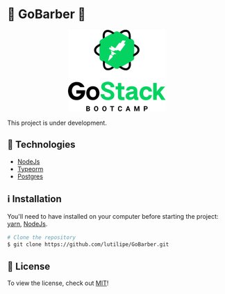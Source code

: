 # 🚧 GoBarber 🚧

<p align="center">
  <img src="https://github.com/lutilipe/GoBarber/blob/master/images/68747470733a2f2f726f636b6574736561742d63646e2e73332d73612d656173742d312e616d617a6f6e6177732e636f6d2f626f6f7463616d702d6865616465722e706e67.png"/>
</p>

This project is under development.

## :rocket: Technologies
  - [NodeJs](https://nodejs.org/en/)
  - [Typeorm](https://typeorm.io/#/)
  - [Postgres](https://www.postgresql.org/)
  
## :information_source: Installation

You'll need to have installed on your computer before starting the project:
[yarn](https://yarnpkg.com/getting-started), 
[NodeJs](https://nodejs.org/en/).

```bash
# Clone the repository
$ git clone https://github.com/lutilipe/GoBarber.git
```
  
  ## :pencil: License
To view the license, check out [MIT](https://choosealicense.com/licenses/mit/)!

